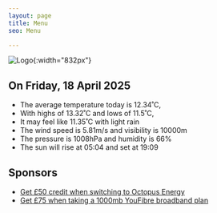```yaml
---
layout: page
title: Menu
seo: Menu

---
```


![Logo](/images/logo.jpg){:width="832px"}

<!-- weather_marker starts -->
## On Friday, 18 April 2025

- The average temperature today is 12.34˚C,
- With highs of 13.32˚C and lows of 11.5˚C,
- It may feel like 11.35˚C with light rain
- The wind speed is 5.81m/s and visibility is 10000m
- The pressure is 1008hPa and humidity is 66%
- The sun will rise at 05:04 and set at 19:09

<!-- weather_marker ends -->

## Sponsors

- [Get £50 credit when switching to Octopus Energy](https://bit.ly/3oD1nnS)
- [Get £75 when taking a 1000mb YouFibre broadband plan](https://aklam.io/91zWhU?)




